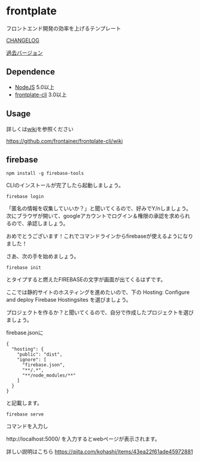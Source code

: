 # frontplate

フロントエンド開発の効率を上げるテンプレート

[CHANGELOG](https://github.com/frontainer/frontplate/blob/master/CHANGELOG.md)

[過去バージョン](https://github.com/frontainer/frontplate/releases)

## Dependence

* [NodeJS](https://nodejs.org/) 5.0以上
* [frontplate-cli](https://www.npmjs.com/package/frontplate-cli) 3.0以上

## Usage

詳しくは[wiki](https://github.com/frontainer/frontplate-cli/wiki)を参照ください

https://github.com/frontainer/frontplate-cli/wiki

## firebase

```
npm install -g firebase-tools
```

CLIのインストールが完了したら起動しましょう。

```
firebase login
```

「匿名の情報を収集していいか？」と聞いてくるので、好みでY/nしましょう。
次にブラウザが開いて、googleアカウントでログイン＆権限の承認を求められるので、承認しましょう。

おめでとうございます！これでコマンドラインからfirebaseが使えるようになりました！

さあ、次の手を始めましょう。

```
firebase init
```

とタイプすると燃えたFIREBASEの文字が画面が出てくるはずです。

ここでは静的サイトのホスティングを進めたいので、下の
Hosting: Configure and deploy Firebase Hostingsites
を選びましょう。

プロジェクトを作るか？と聞いてくるので、自分で作成したプロジェクトを選びましょう。

firebase.jsonに

```
{
  "hosting": {
    "public": "dist",
    "ignore": [
      "firebase.json",
      "**/.*",
      "**/node_modules/**"
    ]
  }
}
```

と記載します。

```
firebase serve
```

コマンドを入力し

http://localhost:5000/
を入力するとwebページが表示されます。

詳しい説明はこちら
https://qiita.com/kohashi/items/43ea22f61ade45972881
```
